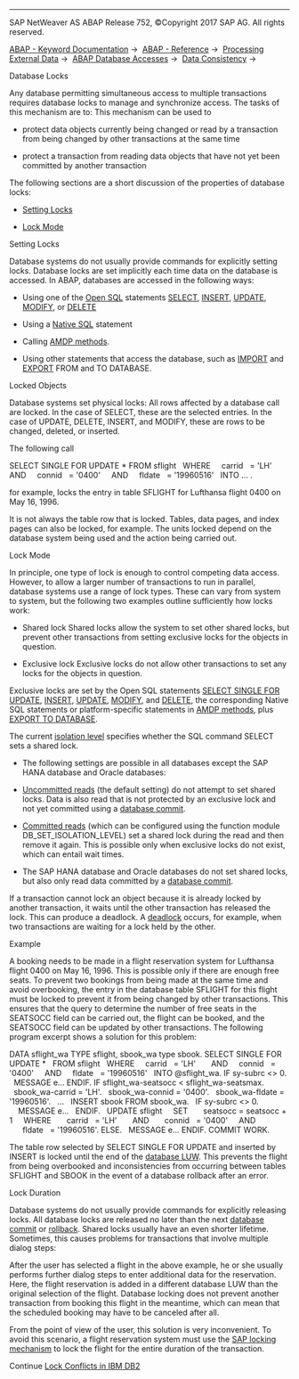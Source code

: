   

* * *

SAP NetWeaver AS ABAP Release 752, ©Copyright 2017 SAP AG. All rights reserved.

[ABAP - Keyword Documentation](javascript:call_link\('abenabap.htm'\)) →  [ABAP - Reference](javascript:call_link\('abenabap_reference.htm'\)) →  [Processing External Data](javascript:call_link\('abenabap_language_external_data.htm'\)) →  [ABAP Database Accesses](javascript:call_link\('abenabap_sql.htm'\)) →  [Data Consistency](javascript:call_link\('abentransaction.htm'\)) → 

Database Locks

Any database permitting simultaneous access to multiple transactions requires database locks to manage and synchronize access. The tasks of this mechanism are to: This mechanism can be used to

-   protect data objects currently being changed or read by a transaction from being changed by other transactions at the same time

-   protect a transaction from reading data objects that have not yet been committed by another transaction

The following sections are a short discussion of the properties of database locks:

-   [Setting Locks](#abendb-lock-1--------locked-objects---@ITOC@@ABENDB_LOCK_2)

-   [Lock Mode](#abendb-lock-3--------lock-duration---@ITOC@@ABENDB_LOCK_4)

Setting Locks

Database systems do not usually provide commands for explicitly setting locks. Database locks are set implicitly each time data on the database is accessed. In ABAP, databases are accessed in the following ways:

-   Using one of the [Open SQL](javascript:call_link\('abenopen_sql_glosry.htm'\) "Glossary Entry") statements [SELECT](javascript:call_link\('abapselect.htm'\)), [INSERT](javascript:call_link\('abapinsert_dbtab.htm'\)), [UPDATE](javascript:call_link\('abapupdate.htm'\)), [MODIFY](javascript:call_link\('abapmodify_dbtab.htm'\)), or [DELETE](javascript:call_link\('abapdelete_dbtab.htm'\))

-   Using a [Native SQL](javascript:call_link\('abennative_sql_glosry.htm'\) "Glossary Entry") statement

-   Calling [AMDP methods](javascript:call_link\('abenamdp_method_glosry.htm'\) "Glossary Entry").

-   Using other statements that access the database, such as [IMPORT](javascript:call_link\('abapimport_data_cluster.htm'\)) and [EXPORT](javascript:call_link\('abapexport_data_cluster.htm'\)) FROM and TO DATABASE.

Locked Objects

Database systems set physical locks: All rows affected by a database call are locked. In the case of SELECT, these are the selected entries. In the case of UPDATE, DELETE, INSERT, and MODIFY, these are rows to be changed, deleted, or inserted.

The following call

SELECT SINGLE FOR UPDATE \* FROM sflight
  WHERE
    carrid   = 'LH'       AND
    connid   = '0400'     AND
    fldate   = '19960516'
  INTO ... .

for example, locks the entry in table SFLIGHT for Lufthansa flight 0400 on May 16, 1996.

It is not always the table row that is locked. Tables, data pages, and index pages can also be locked, for example. The units locked depend on the database system being used and the action being carried out.

Lock Mode

In principle, one type of lock is enough to control competing data access. However, to allow a larger number of transactions to run in parallel, database systems use a range of lock types. These can vary from system to system, but the following two examples outline sufficiently how locks work:

-   Shared lock
    Shared locks allow the system to set other shared locks, but prevent other transactions from setting exclusive locks for the objects in question.
    

-   Exclusive lock
    Exclusive locks do not allow other transactions to set any locks for the objects in question.

Exclusive locks are set by the Open SQL statements [SELECT SINGLE FOR UPDATE](javascript:call_link\('abapselect_single.htm'\)), [INSERT](javascript:call_link\('abapinsert_dbtab.htm'\)), [UPDATE](javascript:call_link\('abapupdate.htm'\)), [MODIFY](javascript:call_link\('abapmodify_dbtab.htm'\)), and [DELETE](javascript:call_link\('abapdelete_dbtab.htm'\)), the corresponding Native SQL statements or platform-specific statements in [AMDP methods](javascript:call_link\('abenamdp_method_glosry.htm'\) "Glossary Entry"), plus [EXPORT TO DATABASE](javascript:call_link\('abapexport_data_cluster_medium.htm'\)).

The current [isolation level](javascript:call_link\('abendb_isolation.htm'\)) specifies whether the SQL command SELECT sets a shared lock.

-   The following settings are possible in all databases except the SAP HANA database and Oracle databases:

-   [Uncommitted reads](javascript:call_link\('abendb_isolation.htm'\)) (the default setting) do not attempt to set shared locks. Data is also read that is not protected by an exclusive lock and not yet committed using a [database commit](javascript:call_link\('abendatabase_commit_glosry.htm'\) "Glossary Entry").

-   [Committed reads](javascript:call_link\('abendb_isolation.htm'\)) (which can be configured using the function module DB\_SET\_ISOLATION\_LEVEL) set a shared lock during the read and then remove it again. This is possible only when exclusive locks do not exist, which can entail wait times.

-   The SAP HANA database and Oracle databases do not set shared locks, but also only read data committed by a [database commit](javascript:call_link\('abendatabase_commit_glosry.htm'\) "Glossary Entry").

If a transaction cannot lock an object because it is already locked by another transaction, it waits until the other transaction has released the lock. This can produce a deadlock. A [deadlock](javascript:call_link\('abendeadlock_glosry.htm'\) "Glossary Entry") occurs, for example, when two transactions are waiting for a lock held by the other.

Example

A booking needs to be made in a flight reservation system for Lufthansa flight 0400 on May 16, 1996. This is possible only if there are enough free seats. To prevent two bookings from being made at the same time and avoid overbooking, the entry in the database table SFLIGHT for this flight must be locked to prevent it from being changed by other transactions. This ensures that the query to determine the number of free seats in the SEATSOCC field can be carried out, the flight can be booked, and the SEATSOCC field can be updated by other transactions. The following program excerpt shows a solution for this problem:

DATA sflight\_wa TYPE sflight, sbook\_wa type sbook.
SELECT SINGLE FOR UPDATE \*
  FROM sflight
  WHERE
    carrid   = 'LH'       AND
    connid   = '0400'     AND
    fldate   = '19960516'
  INTO @sflight\_wa.
IF sy-subrc <> 0.
  MESSAGE e...
ENDIF.
IF sflight\_wa-seatsocc < sflight\_wa-seatsmax.
  sbook\_wa-carrid = 'LH'.
  sbook\_wa-connid = '0400'.
  sbook\_wa-fldate = '19960516'.
  ...
  INSERT sbook FROM sbook\_wa.
  IF sy-subrc <> 0.
    MESSAGE e...
  ENDIF.
  UPDATE sflight
    SET
      seatsocc = seatsocc + 1
    WHERE
      carrid   = 'LH'       AND
      connid   = '0400'     AND
      fldate   = '19960516'.
ELSE.
  MESSAGE e...
ENDIF.
COMMIT WORK.

The table row selected by SELECT SINGLE FOR UPDATE and inserted by INSERT is locked until the end of the [database LUW](javascript:call_link\('abendatabase_luw_glosry.htm'\) "Glossary Entry"). This prevents the flight from being overbooked and inconsistencies from occurring between tables SFLIGHT and SBOOK in the event of a database rollback after an error.

Lock Duration

Database systems do not usually provide commands for explicitly releasing locks. All database locks are released no later than the next [database commit](javascript:call_link\('abendatabase_commit_glosry.htm'\) "Glossary Entry") or [rollback](javascript:call_link\('abendatabase_rollback_glosry.htm'\) "Glossary Entry"). Shared locks usually have an even shorter lifetime. Sometimes, this causes problems for transactions that involve multiple dialog steps:

After the user has selected a flight in the above example, he or she usually performs further dialog steps to enter additional data for the reservation. Here, the flight reservation is added in a different database LUW than the original selection of the flight. Database locking does not prevent another transaction from booking this flight in the meantime, which can mean that the scheduled booking may have to be canceled after all.

From the point of view of the user, this solution is very inconvenient. To avoid this scenario, a flight reservation system must use the [SAP locking mechanism](javascript:call_link\('abensap_lock_glosry.htm'\) "Glossary Entry") to lock the flight for the entire duration of the transaction.

Continue
[Lock Conflicts in IBM DB2](javascript:call_link\('abenlocking_conflicts.htm'\))